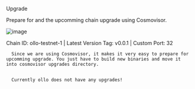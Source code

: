Upgrade

Prepare for and the upcomming chain upgrade using Cosmovisor.

![image](https://user-images.githubusercontent.com/91251550/210381659-deba3f8f-101e-4da5-8b35-bf1230102d0a.png)

Chain ID: ollo-testnet-1 | Latest Version Tag: v0.0.1 | Custom Port: 32

      Since we are using Cosmovisor, it makes it very easy to prepare for upcomming upgrade. You just have to build new binaries and move it into cosmovisor upgrades directory.
      
      
      Currently ollo does not have any upgrades!
